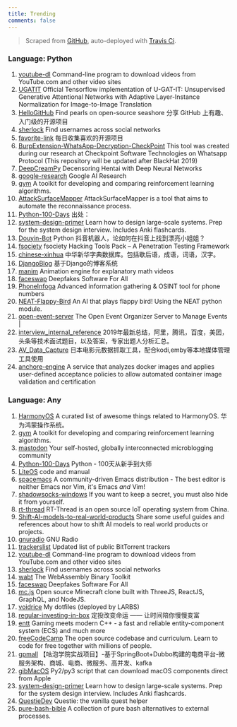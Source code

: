 ```yaml
---
title: Trending
comments: false
---
```


> Scraped from [GitHub](https://github.com/trending?since=daily), auto-deployed with [Travis Ci](https://travis-ci.org/).


### Language: Python
1. [youtube-dl](https://github.com/ytdl-org/youtube-dl)
Command-line program to download videos from YouTube.com and other video sites
2. [UGATIT](https://github.com/taki0112/UGATIT)
Official Tensorflow implementation of U-GAT-IT: Unsupervised Generative Attentional Networks with Adaptive Layer-Instance Normalization for Image-to-Image Translation
3. [HelloGitHub](https://github.com/521xueweihan/HelloGitHub)
Find pearls on open-source seashore 分享 GitHub 上有趣、入门级的开源项目
4. [sherlock](https://github.com/sherlock-project/sherlock)
Find usernames across social networks
5. [favorite-link](https://github.com/guanguans/favorite-link)
每日收集喜欢的开源项目
6. [BurpExtension-WhatsApp-Decryption-CheckPoint](https://github.com/romanzaikin/BurpExtension-WhatsApp-Decryption-CheckPoint)
This tool was created during our research at Checkpoint Software Technologies on Whatsapp Protocol (This repository will be updated after BlackHat 2019)
7. [DeepCreamPy](https://github.com/deeppomf/DeepCreamPy)
Decensoring Hentai with Deep Neural Networks
8. [google-research](https://github.com/google-research/google-research)
Google AI Research
9. [gym](https://github.com/openai/gym)
A toolkit for developing and comparing reinforcement learning algorithms.
10. [AttackSurfaceMapper](https://github.com/superhedgy/AttackSurfaceMapper)
AttackSurfaceMapper is a tool that aims to automate the reconnaissance process.
11. [Python-100-Days](https://github.com/ZiniuLu/Python-100-Days)
出处：
12. [system-design-primer](https://github.com/donnemartin/system-design-primer)
Learn how to design large-scale systems. Prep for the system design interview. Includes Anki flashcards.
13. [Douyin-Bot](https://github.com/wangshub/Douyin-Bot)
Python 抖音机器人，论如何在抖音上找到漂亮小姐姐？
14. [fsociety](https://github.com/Manisso/fsociety)
fsociety Hacking Tools Pack – A Penetration Testing Framework
15. [chinese-xinhua](https://github.com/pwxcoo/chinese-xinhua)
中华新华字典数据库。包括歇后语，成语，词语，汉字。
16. [DjangoBlog](https://github.com/liangliangyy/DjangoBlog)
基于Django的博客系统
17. [manim](https://github.com/3b1b/manim)
Animation engine for explanatory math videos
18. [faceswap](https://github.com/deepfakes/faceswap)
Deepfakes Software For All
19. [PhoneInfoga](https://github.com/sundowndev/PhoneInfoga)
Advanced information gathering & OSINT tool for phone numbers
20. [NEAT-Flappy-Bird](https://github.com/techwithtim/NEAT-Flappy-Bird)
An AI that plays flappy bird! Using the NEAT python module.
21. [open-event-server](https://github.com/fossasia/open-event-server)
The Open Event Organizer Server to Manage Events  |
22. [interview_internal_reference](https://github.com/0voice/interview_internal_reference)
2019年最新总结，阿里，腾讯，百度，美团，头条等技术面试题目，以及答案，专家出题人分析汇总。
23. [AV_Data_Capture](https://github.com/yoshiko2/AV_Data_Capture)
日本电影元数据抓取工具，配合kodi,emby等本地媒体管理工具使用
24. [anchore-engine](https://github.com/anchore/anchore-engine)
A service that analyzes docker images and applies user-defined acceptance policies to allow automated container image validation and certification

### Language: Any
1. [HarmonyOS](https://github.com/Awesome-HarmonyOS/HarmonyOS)
A curated list of awesome things related to HarmonyOS. 华为鸿蒙操作系统。
2. [gym](https://github.com/openai/gym)
A toolkit for developing and comparing reinforcement learning algorithms.
3. [mastodon](https://github.com/tootsuite/mastodon)
Your self-hosted, globally interconnected microblogging community
4. [Python-100-Days](https://github.com/jackfrued/Python-100-Days)
Python - 100天从新手到大师
5. [LiteOS](https://github.com/LiteOS/LiteOS)
code and manual
6. [spacemacs](https://github.com/syl20bnr/spacemacs)
A community-driven Emacs distribution - The best editor is neither Emacs nor Vim, it's Emacs *and* Vim!
7. [shadowsocks-windows](https://github.com/shadowsocks/shadowsocks-windows)
If you want to keep a secret, you must also hide it from yourself.
8. [rt-thread](https://github.com/RT-Thread/rt-thread)
RT-Thread is an open source IoT operating system from China.
9. [Shift-AI-models-to-real-world-products](https://github.com/lonelygo/Shift-AI-models-to-real-world-products)
Share some useful guides and references about how to shift AI models to real world products or projects.
10. [gnuradio](https://github.com/gnuradio/gnuradio)
GNU Radio
11. [trackerslist](https://github.com/ngosang/trackerslist)
Updated list of public BitTorrent trackers
12. [youtube-dl](https://github.com/ytdl-org/youtube-dl)
Command-line program to download videos from YouTube.com and other video sites
13. [sherlock](https://github.com/sherlock-project/sherlock)
Find usernames across social networks
14. [wabt](https://github.com/WebAssembly/wabt)
The WebAssembly Binary Toolkit
15. [faceswap](https://github.com/deepfakes/faceswap)
Deepfakes Software For All
16. [mc.js](https://github.com/ian13456/mc.js)
Open source Minecraft clone built with ThreeJS, ReactJS, GraphQL, and NodeJS.
17. [voidrice](https://github.com/LukeSmithxyz/voidrice)
My dotfiles (deployed by LARBS)
18. [regular-investing-in-box](https://github.com/xiaolai/regular-investing-in-box)
定投改变命运 —— 让时间陪你慢慢变富
19. [entt](https://github.com/skypjack/entt)
Gaming meets modern C++ - a fast and reliable entity-component system (ECS) and much more
20. [freeCodeCamp](https://github.com/freeCodeCamp/freeCodeCamp)
The  open source codebase and curriculum. Learn to code for free together with millions of people.
21. [gpmall](https://github.com/2227324689/gpmall)
【咕泡学院实战项目】-基于SpringBoot+Dubbo构建的电商平台-微服务架构、商城、电商、微服务、高并发、kafka
22. [gibMacOS](https://github.com/corpnewt/gibMacOS)
Py2/py3 script that can download macOS components direct from Apple
23. [system-design-primer](https://github.com/donnemartin/system-design-primer)
Learn how to design large-scale systems. Prep for the system design interview. Includes Anki flashcards.
24. [QuestieDev](https://github.com/AeroScripts/QuestieDev)
Questie: the vanilla quest helper
25. [pure-bash-bible](https://github.com/dylanaraps/pure-bash-bible)
A collection of pure bash alternatives to external processes.
